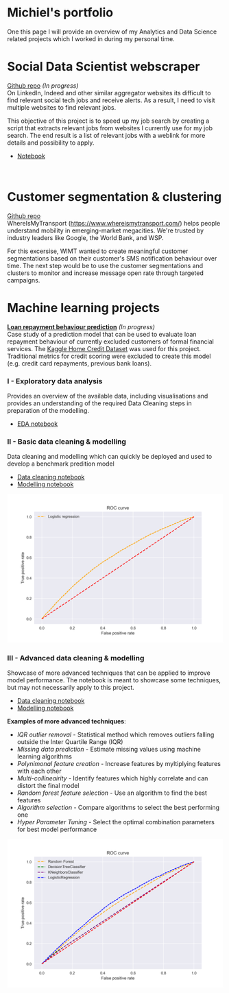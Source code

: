 # Michiel's portfolio
One this page I will provide an overview of my Analytics and Data Science related projects which I worked in during my personal time.


# **Social Data Scientist webscraper**  <br/>
[Github repo](https://github.com/Dutchmick/social_job_webscraper) *(In progress)* <br/>
On LinkedIn, Indeed and other similar aggregator websites its difficult to find relevant social tech jobs and receive alerts. As a result, I need to visit multiple websites to find relevant jobs.

This objective of this project is to speed up my job search by creating a script that extracts relevant jobs from websites I currently use for my job search. The end result is a list of relevant jobs with a weblink for more details and possibility to apply.
- [Notebook](https://github.com/Dutchmick/social_job_webscraper/blob/master/notebooks/Webscraper.ipynb)
<br/>

# **Customer segmentation & clustering**  <br/>
[Github repo](https://github.com/Dutchmick/Whereismytransport) <br/>
WhereIsMyTransport (https://www.whereismytransport.com/) helps people understand mobility in emerging-market megacities. We're trusted by industry leaders like Google, the World Bank, and WSP.

For this excersise, WIMT wanted to create meaningful customer segmentations based on their customer's SMS notification behaviour over time. The next step would be to use the customer segmentations and clusters to monitor and increase message open rate through targeted campaigns.


# **Machine learning projects**
**[Loan repayment behaviour prediction](https://github.com/Dutchmick/loan_repayment_prediction)** *(In progress)* <br/>
Case study of a prediction model that can be used to evaluate loan repayment behaviour of currently excluded customers of formal financial services. The [Kaggle Home Credit Dataset](https://www.kaggle.com/c/home-credit-default-risk) was used for this project. Traditional metrics for credit scoring were excluded to create this model (e.g. credit card repayments, previous bank loans).

### I - Exploratory data analysis
Provides an overview of the available data, including visualisations and provides an understanding of the required Data Cleaning steps in preparation of the modelling.
- [EDA notebook](https://github.com/Dutchmick/loan_repayment_prediction/blob/master/notebooks/Homecred%20-%20Exploratory%20analysis.ipynb)

### II - Basic data cleaning & modelling
Data cleaning and modelling which can quickly be deployed and used to develop a benchmark predition model
- [Data cleaning notebook](https://github.com/Dutchmick/loan_repayment_prediction/blob/master/notebooks/Homecred%20-%20Data%20cleaning%20-%20Basic.ipynb)
- [Modelling notebook](https://github.com/Dutchmick/loan_repayment_prediction/blob/master/notebooks/Homecred%20-%20ML%20modelling%20-%20Basic.ipynb)

![](/Images/ROC_graph_basic.png)


### III - Advanced data cleaning & modelling
Showcase of more advanced techniques that can be applied to improve model performance. The notebook is meant to showcase some techniques, but may not necessarily apply to this project.
- [Data cleaning notebook](https://github.com/Dutchmick/loan_repayment_prediction/blob/master/notebooks/Homecred%20-%20Data%20cleaning%20-%20Advanced.ipynb)
- [Modelling notebook](https://github.com/Dutchmick/loan_repayment_prediction/blob/master/notebooks/Homecred%20-%20ML%20modelling%20-%20Advanced.ipynb)

**Examples of more advanced techniques**:
- *IQR outlier removal* - Statistical method which removes outliers falling outside the Inter Quartile Range (IQR)
- *Missing data prediction* - Estimate missing values using machine learning algorithms
- *Polynimonal feature creation* - Increase features by myltiplying features with each other
- *Multi-collineairity* - Identify features which highly correlate and can distort the final model
- *Random forest feature selection* - Use an algorithm to find the best features
- *Algorithm selection* - Compare algorithms to select the best performing one
- *Hyper Parameter Tuning* - Select the optimal combination parameters for best model performance


![](/Images/ROC_graph_advanced.png)

<br/><br/><br/><br/><br/><br/><br/><br/><br/><br/><br/><br/><br/><br/><br/><br/><br/><br/><br/><br/><br/>


